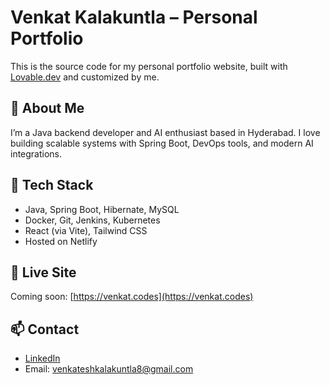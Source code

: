 # Venkat Kalakuntla – Personal Portfolio

This is the source code for my personal portfolio website, built with [Lovable.dev](https://lovable.dev) and customized by me.

## 💼 About Me

I’m a Java backend developer and AI enthusiast based in Hyderabad. I love building scalable systems with Spring Boot, DevOps tools, and modern AI integrations.

## 🔧 Tech Stack

- Java, Spring Boot, Hibernate, MySQL
- Docker, Git, Jenkins, Kubernetes
- React (via Vite), Tailwind CSS
- Hosted on Netlify

## 🚀 Live Site

Coming soon: [https://venkat.codes](https://venkat.codes)

## 📫 Contact

- [LinkedIn](https://www.linkedin.com/in/venkatesh-kalakuntla/)
- Email: venkateshkalakuntla8@gmail.com
